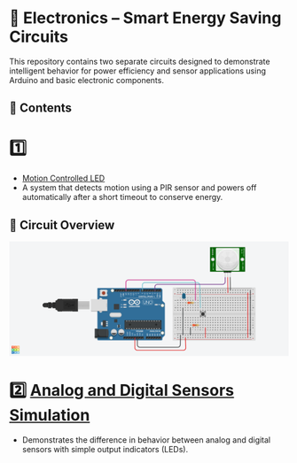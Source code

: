 # 🔌 Electronics – Smart Energy Saving Circuits

This repository contains two separate circuits designed to demonstrate intelligent behavior for power efficiency and sensor applications using Arduino and basic electronic components.

## 🧠 Contents

# 1️⃣ 
- [ Motion Controlled LED](./MotionControlledLED/)
- A system that detects motion using a PIR sensor and powers off automatically after a short timeout to conserve energy.

## 🔌 Circuit Overview

![Circuit](MotionControlledLED.png)


# 2️⃣ [Analog and Digital Sensors Simulation](./Task2-AnalogAndDigitalSensors)
- Demonstrates the difference in behavior between analog and digital sensors with simple output indicators (LEDs).
